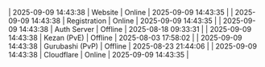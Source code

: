 | 2025-09-09 14:43:38 | Website | Online | 2025-09-09 14:43:35 |
| 2025-09-09 14:43:38 | Registration | Online | 2025-09-09 14:43:35 |
| 2025-09-09 14:43:38 | Auth Server | Offline | 2025-08-18 09:33:31 |
| 2025-09-09 14:43:38 | Kezan (PvE) | Offline | 2025-08-03 17:58:02 |
| 2025-09-09 14:43:38 | Gurubashi (PvP) | Offline | 2025-08-23 21:44:06 |
| 2025-09-09 14:43:38 | Cloudflare | Online | 2025-09-09 14:43:35 |
